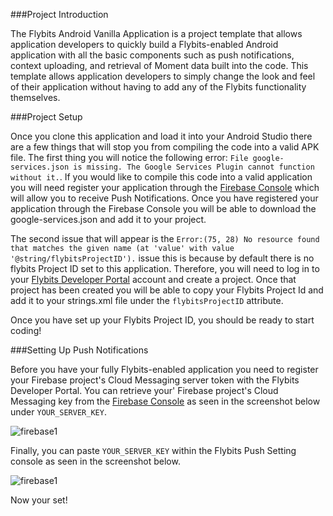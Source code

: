 ###Project Introduction

The Flybits Android Vanilla Application is a project template that allows application developers to quickly build a Flybits-enabled Android application with all the basic components such as push notifications, context uploading, and retrieval of Moment data built into the code. This template allows application developers to simply change the look and feel of their application without having to add any of the Flybits functionality themselves.

###Project Setup

Once you clone this application and load it into your Android Studio there are a few things that will stop you from compiling the code into a valid APK file. The first thing you will notice the following error: `File google-services.json is missing. The Google Services Plugin cannot function without it.`. If you would like to compile this code into a valid application you will need register your application through the [Firebase Console](https://console.firebase.google.com/) which will allow you to receive Push Notifications. Once you have registered your application through the Firebase Console you will be able to download the google-services.json and add it to your project.

The second issue that will appear is the `Error:(75, 28) No resource found that matches the given name (at 'value' with value '@string/flybitsProjectID').` issue this is because by default there is no flybits Project ID set to this application. Therefore, you will need to log in to your [Flybits Developer Portal](https://devportal.flybits.com) account and create a project. Once that project has been created you will be able to copy your Flybits Project Id and add it to your strings.xml file under the `flybitsProjectID` attribute.

Once you have set up your Flybits Project ID, you should be ready to start coding!

###Setting Up Push Notifications

Before you have your fully Flybits-enabled application you need to register your Firebase project's Cloud Messaging server token with the Flybits Developer Portal. You can retrieve your' Firebase project's Cloud Messaging key from the [Firebase Console](https://console.firebase.google.com/) as seen in the screenshot below under `YOUR_SERVER_KEY`.

![firebase1](https://github.com/flybits/vanilla-android/screenshots/firebase1.png)

Finally, you can paste `YOUR_SERVER_KEY` within the Flybits Push Setting console as seen in the screenshot below.

![firebase1](https://github.com/flybits/vanilla-android/screenshots/flybits1.png)

Now your set!
